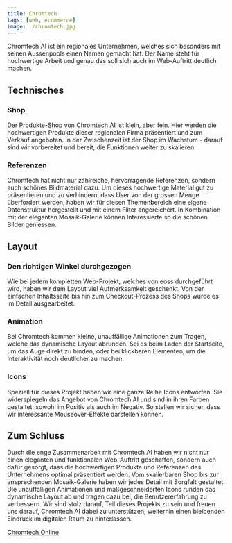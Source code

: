 ```yaml
---
title: Chromtech
tags: [web, ecommerce]
image: ./chromtech.jpg
---
```


Chromtech AI ist ein regionales Unternehmen, welches sich besonders mit seinen Aussenpools einen Namen gemacht hat. Der Name steht für hochwertige Arbeit und genau das soll sich auch im Web-Auftritt deutlich machen.

## Technisches

### Shop

Der Produkte-Shop von Chromtech AI ist klein, aber fein. Hier werden die hochwertigen Produkte dieser regionalen Firma präsentiert und zum Verkauf angeboten. In der Zwischenzeit ist der Shop im Wachstum - darauf sind wir vorbereitet und bereit, die Funktionen weiter zu skalieren.

### Referenzen

Chromtech hat nicht nur zahlreiche, hervorragende Referenzen, sondern auch schönes Bildmaterial dazu. Um dieses hochwertige Material gut zu präsentieren und zu verhindern, dass User von der grossen Menge überfordert werden, haben wir für diesen Themenbereich eine eigene Datenstruktur hergestellt und mit einem Filter angereichert. In Kombination mit der eleganten Mosaik-Galerie können Interessierte so die schönen Bilder geniessen.

## Layout

### Den richtigen Winkel durchgezogen

Wie bei jedem kompletten Web-Projekt, welches von eoss durchgeführt wird, haben wir dem Layout viel Aufmerksamkeit geschenkt. Von der einfachen Inhaltsseite bis hin zum Checkout-Prozess des Shops wurde es im Detail ausgearbeitet.

### Animation

Bei Chromtech kommen kleine, unauffällige Animationen zum Tragen, welche das dynamische Layout abrunden. Sei es beim Laden der Startseite, um das Auge direkt zu binden, oder bei klickbaren Elementen, um die Interaktivität noch deutlicher zu machen.

### Icons

Speziell für dieses Projekt haben wir eine ganze Reihe Icons entworfen. Sie widerspiegeln das Angebot von Chromtech AI und sind in ihren Farben gestaltet, sowohl im Positiv als auch im Negativ. So stellen wir sicher, dass wir interessante Mouseover-Effekte darstellen können.

## Zum Schluss

Durch die enge Zusammenarbeit mit Chromtech AI haben wir nicht nur einen eleganten und funktionalen Web-Auftritt geschaffen, sondern auch dafür gesorgt, dass die hochwertigen Produkte und Referenzen des Unternehmens optimal präsentiert werden. Vom skalierbaren Shop bis zur ansprechenden Mosaik-Galerie haben wir jedes Detail mit Sorgfalt gestaltet. Die unauffälligen Animationen und maßgeschneiderten Icons runden das dynamische Layout ab und tragen dazu bei, die Benutzererfahrung zu verbessern. Wir sind stolz darauf, Teil dieses Projekts zu sein und freuen uns darauf, Chromtech AI dabei zu unterstützen, weiterhin einen bleibenden Eindruck im digitalen Raum zu hinterlassen.

<a href="https://chromtech-ai.ch" target="_blank">Chromtech Online</a>
